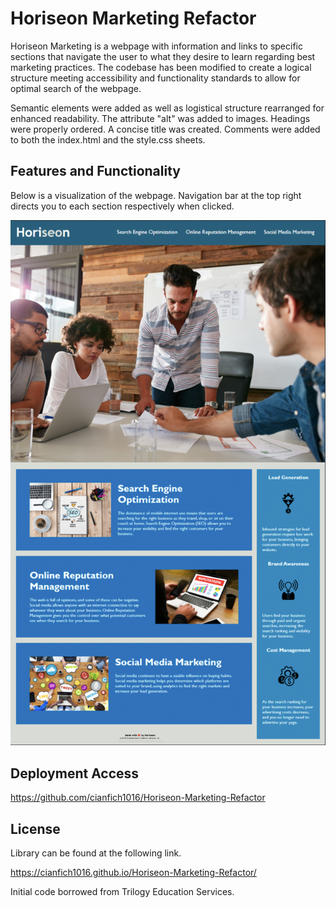 # Horiseon Marketing Refactor

Horiseon Marketing is a webpage with information and links to specific sections that navigate the user to what they desire to learn regarding best marketing practices. The codebase has been modified to create a logical structure meeting accessibility and functionality standards to allow for optimal search of the webpage.

Semantic elements were added as well as logistical structure rearranged for enhanced readability. The attribute "alt" was added to images. Headings were properly ordered. A concise title was created. Comments were added to both the index.html and the style.css sheets.

## Features and Functionality

Below is a visualization of the webpage. Navigation bar at the top right directs you to each section respectively when clicked.

![The webpage displays a navigation bar at the top, and directly below is a header image. Various blocks of images and text below as well as an aside with icons and text.](./Assets/images/Horiseon-Marketing.png)

## Deployment Access

https://github.com/cianfich1016/Horiseon-Marketing-Refactor

## License

Library can be found at the following link.

https://cianfich1016.github.io/Horiseon-Marketing-Refactor/

Initial code borrowed from Trilogy Education Services.





